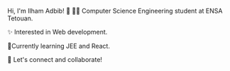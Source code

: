  Hi, I'm Ilham Adbib! 👋
👩‍💻 Computer Science Engineering student at ENSA Tetouan.

✨ Interested in Web development.

🤗Currently learning JEE and React.

🤝 Let's connect and collaborate!

<!---
IlhamAdbib/IlhamAdbib is a ✨ special ✨ repository because its `README.md` (this file) appears on your GitHub profile.
You can click the Preview link to take a look at your changes.
--->
